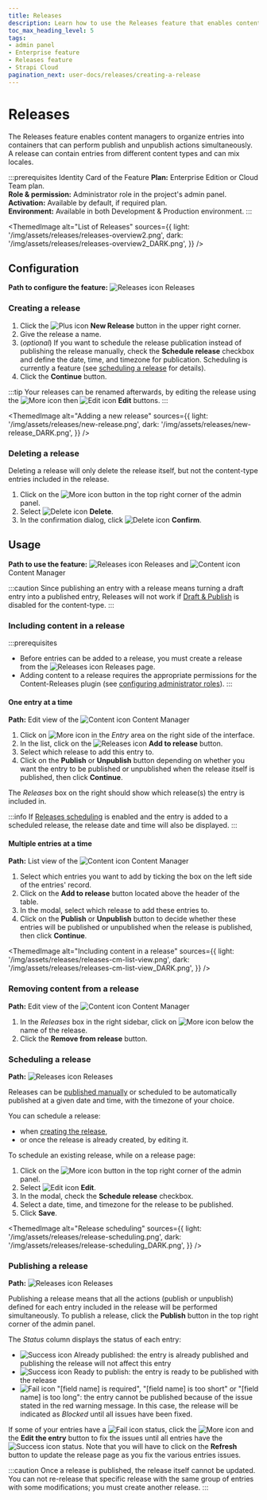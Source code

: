 ```yaml
---
title: Releases
description: Learn how to use the Releases feature that enables content managers to organize entries to publish/unpublish simultaneously
toc_max_heading_level: 5
tags:
- admin panel
- Enterprise feature
- Releases feature
- Strapi Cloud
pagination_next: user-docs/releases/creating-a-release
---
```


# Releases
<EnterpriseBadge /> <CloudTeamBadge/>

The Releases feature enables content managers to organize entries into containers that can perform publish and unpublish actions simultaneously. A release can contain entries from different content types and can mix locales.

:::prerequisites Identity Card of the Feature
<Icon name="credit-card"/> **Plan:** Enterprise Edition or Cloud Team plan. <br/>
<Icon name="user"/> **Role & permission:** Administrator role in the project's admin panel. <br/>
<Icon name="toggle-left"/> **Activation:** Available by default, if required plan. <br/>
<Icon name="laptop"/> **Environment:** Available in both Development & Production environment.
:::

<ThemedImage
  alt="List of Releases"
  sources={{
    light: '/img/assets/releases/releases-overview2.png',
    dark: '/img/assets/releases/releases-overview2_DARK.png',
  }}
/>

## Configuration

**Path to configure the feature:** ![Releases icon](/img/assets/icons/v5/PaperPlane.svg) Releases

### Creating a release

1. Click the ![Plus icon](/img/assets/icons/v5/Plus.svg) **New Release** button in the upper right corner.  
2. Give the release a name.
3. (_optional_) If you want to schedule the release publication instead of publishing the release manually, check the **Schedule release** checkbox and define the date, time, and timezone for publication. Scheduling is currently a <FeatureFlagBadge /> feature (see [scheduling a release](/user-docs/releases/managing-a-release#scheduling-a-release) for details).
4. Click the **Continue** button.

:::tip
Your releases can be renamed afterwards, by editing the release using the ![More icon](/img/assets/icons/v5/More.svg) then ![Edit icon](/img/assets/icons/v5/Pencil.svg) **Edit** buttons.
:::

<ThemedImage
  alt="Adding a new release"
  sources={{
    light: '/img/assets/releases/new-release.png',
    dark: '/img/assets/releases/new-release_DARK.png',
  }}
/>

### Deleting a release

Deleting a release will only delete the release itself, but not the content-type entries included in the release.

1. Click on the ![More icon](/img/assets/icons/v5/More.svg) button in the top right corner of the admin panel.
2. Select ![Delete icon](/img/assets/icons/v5/Trash.svg) **Delete**.
3. In the confirmation dialog, click ![Delete icon](/img/assets/icons/v5/Trash.svg) **Confirm**.

## Usage

**Path to use the feature:** ![Releases icon](/img/assets/icons/v5/PaperPlane.svg) Releases and ![Content icon](/img/assets/icons/v5/Feather.svg) Content Manager

:::caution
Since publishing an entry with a release means turning a draft entry into a published entry, Releases will not work if [Draft & Publish](/user-docs/content-manager/saving-and-publishing-content) is disabled for the content-type.
:::

<!--The Releases feature is used from ![Releases icon](/img/assets/icons/v5/PaperPlane.svg) _Releases_, accessible via the main navigation of the admin panel.-->

<!--
From there, it is possible to:

- [create a new release](/user-docs/releases/creating-a-release),
- view pending and done releases,
- view which releases are [scheduled](/user-docs/releases/managing-a-release#scheduling-a-release), and when they will be published (in the Pending tab) or have been published (in the Done tab),
- and click on a release to [manage its content](/user-docs/releases/managing-a-release).
-->

<!--Adding entries to a release must be done from the Content Manager. You can add a single entry to a release while creating or editing the entry [in the edit view](/user-docs/content-manager/adding-content-to-releases).-->

<!-- Remove "Managing release" to get all H4 titles to H3 instead -->

<!--### Managing a release

Adding entries to a [release](/user-docs/releases/introduction) allow viewing them altogether on a single page.

<ThemedImage
  alt="Release details"
  sources={{
    light: '/img/assets/releases/release-details.png',
    dark: '/img/assets/releases/release-details_DARK.png',
  }}
/>

From a release page, you can:

- edit the release, to update its name or schedule it, or delete the release,
- decide whether an entry will be published or unpublished with the release,
- and publish the release.-->

<!-- - [adjust the view](#choose-how-entries-are-grouped) to display entries grouped either by locale or by content-type, -->
<!-- - edit a specific entry or [remove](#remove-entries-from-a-release) it from the release, -->

<!--### Editing a release

You can rename a release. To do so, while on a release page:

1. Click on the ![More icon](/img/assets/icons/v5/More.svg) button in the top right corner of the admin panel.
2. Select ![Edit icon](/img/assets/icons/v5/Pencil.svg) **Edit**.
3. In the modal, change the name of the release in the _Name_ field.
4. Click **Continue** to save the change.-->

### Including content in a release

<!--Using the Releases feature, you can group several entries to publish them altogether. Adding entries to a release is done from the ![Content icon](/img/assets/icons/v5/Feather.svg) Content Manager. You can also remove an entry from a release while updating the entry.-->

:::prerequisites
- Before entries can be added to a release, you must create a release from the ![Releases icon](/img/assets/icons/v5/PaperPlane.svg) Releases page.
- Adding content to a release requires the appropriate permissions for the Content-Releases plugin (see [configuring administrator roles](/user-docs/users-roles-permissions/configuring-administrator-roles#plugins-and-settings)).
:::

#### One entry at a time

**Path:** Edit view of the ![Content icon](/img/assets/icons/v5/Feather.svg) Content Manager

1. Click on ![More icon](/img/assets/icons/v5/More.svg) in the _Entry_ area on the right side of the interface.
2. In the list, click on the ![Releases icon](/img/assets/icons/v5/PaperPlane.svg) **Add to release** button.
2. Select which release to add this entry to.
3. Click on the **Publish** or **Unpublish** button depending on whether you want the entry to be published or unpublished when the release itself is published, then click **Continue**.

The *Releases* box on the right should show which release(s) the entry is included in.

:::info
If [Releases scheduling](/user-docs/releases/managing-a-release#scheduling-a-release) is enabled and the entry is added to a scheduled release, the release date and time will also be displayed.
:::

#### Multiple entries at a time

**Path:** List view of the ![Content icon](/img/assets/icons/v5/Feather.svg) Content Manager

1. Select which entries you want to add by ticking the box on the left side of the entries' record.
2. Click on the **Add to release** button located above the header of the table.
3. In the modal, select which release to add these entries to.
4. Click on the **Publish** or **Unpublish** button to decide whether these entries will be published or unpublished when the release is published, then click **Continue**.

<ThemedImage
  alt="Including content in a release"
  sources={{
    light: '/img/assets/releases/releases-cm-list-view.png',
    dark: '/img/assets/releases/releases-cm-list-view_DARK.png',
  }}
/>

### Removing content from a release

**Path:** Edit view of the ![Content icon](/img/assets/icons/v5/Feather.svg) Content Manager

1. In the *Releases* box in the right sidebar, click on ![More icon](/img/assets/icons/v5/More.svg) below the name of the release.
2. Click the **Remove from release** button.

### Scheduling a release

**Path:** ![Releases icon](/img/assets/icons/v5/PaperPlane.svg) Releases

Releases can be [published manually](#publishing-a-release) or scheduled to be automatically published at a given date and time, with the timezone of your choice.

You can schedule a release:
- when [creating the release](#creating-a-release),
- or once the release is already created, by editing it.

To schedule an existing release, while on a release page:
1. Click on the ![More icon](/img/assets/icons/v5/More.svg) button in the top right corner of the admin panel.
2. Select ![Edit icon](/img/assets/icons/v5/Pencil.svg) **Edit**.
3. In the modal, check the **Schedule release** checkbox.
4. Select a date, time, and timezone for the release to be published.
5. Click **Save**.

<ThemedImage
  alt="Release scheduling"
  sources={{
    light: '/img/assets/releases/release-scheduling.png',
    dark: '/img/assets/releases/release-scheduling_DARK.png',
  }}
/>

<!--
:::tip
A release page can display entries either grouped by locale, content-type, or action (publish or unpublish). To change how entries are grouped, click the **Group by …** dropdown and select an option from the list.
:::
-->

### Publishing a release

**Path:** ![Releases icon](/img/assets/icons/v5/PaperPlane.svg) Releases

Publishing a release means that all the actions (publish or unpublish) defined for each entry included in the release will be performed simultaneously. To publish a release, click the **Publish** button in the top right corner of the admin panel.

The _Status_ column displays the status of each entry:

   - ![Success icon](/img/assets/icons/v5/CheckCircle.svg) Already published: the entry is already published and publishing the release will not affect this entry 
   - ![Success icon](/img/assets/icons/v5/CheckCircle.svg) Ready to publish: the entry is ready to  be published with the release
   - ![Fail icon](/img/assets/icons/v5/CrossCircle2.svg) "[field name] is required", "[field name] is too short" or "[field name] is too long": the entry cannot be published because of the issue stated in the red warning message. In this case, the release will be indicated as *Blocked* until all issues have been fixed.
   
If some of your entries have a ![Fail icon](/img/assets/icons/v5/CrossCircle2.svg) status, click the ![More icon](/img/assets/icons/v5/More.svg) and the **Edit the entry** button to fix the issues until all entries have the ![Success icon](/img/assets/icons/v5/CheckCircle.svg) status. Note that you will have to click on the **Refresh** button to update the release page as you fix the various entries issues.

:::caution
Once a release is published, the release itself cannot be updated. You can not re-release that specific release with the same group of entries with some modifications; you must create another release.
:::
